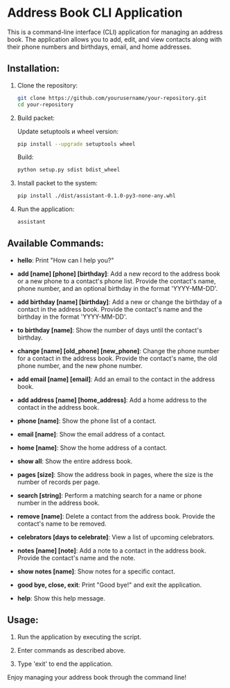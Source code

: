 # Address Book CLI Application

This is a command-line interface (CLI) application for managing an address book. The application allows you to add, edit, and view contacts along with their phone numbers and birthdays, email, and home addresses.

## Installation:

1. Clone the repository:

   ```bash
   git clone https://github.com/yourusername/your-repository.git
   cd your-repository
   ```

2. Build packet:

   Update setuptools и wheel version:

   ```bash
   pip install --upgrade setuptools wheel
   ```

   Build:

   ```bash
   python setup.py sdist bdist_wheel
   ```

3. Install packet to the system:

   ```bash
   pip install ./dist/assistant-0.1.0-py3-none-any.whl
   ```

4. Run the application:

   ```bash
   assistant
   ```

## Available Commands:

- **hello**: Print "How can I help you?"

- **add [name] [phone] [birthday]**: Add a new record to the address book or a new phone to a contact's phone list. Provide the contact's name, phone number, and an optional birthday in the format 'YYYY-MM-DD'.

- **add birthday [name] [birthday]**: Add a new or change the birthday of a contact in the address book. Provide the contact's name and the birthday in the format 'YYYY-MM-DD'.

- **to birthday [name]**: Show the number of days until the contact's birthday.

- **change [name] [old_phone] [new_phone]**: Change the phone number for a contact in the address book. Provide the contact's name, the old phone number, and the new phone number.

- **add email [name] [email]**: Add an email to the contact in the address book.

- **add address [name] [home_address]**: Add a home address to the contact in the address book.

- **phone [name]**: Show the phone list of a contact.

- **email [name]**: Show the email address of a contact.

- **home [name]**: Show the home address of a contact.

- **show all**: Show the entire address book.

- **pages [size]**: Show the address book in pages, where the size is the number of records per page.

- **search [string]**: Perform a matching search for a name or phone number in the address book.

- **remove [name]**: Delete a contact from the address book. Provide the contact's name to be removed.

- **celebrators [days to celebrate]**: View a list of upcoming celebrators.

- **notes [name] [note]**: Add a note to a contact in the address book. Provide the contact's name and the note.

- **show notes [name]**: Show notes for a specific contact.

- **good bye, close, exit**: Print "Good bye!" and exit the application.

- **help**: Show this help message.

## Usage:

1. Run the application by executing the script.

2. Enter commands as described above.

3. Type 'exit' to end the application.

Enjoy managing your address book through the command line!
